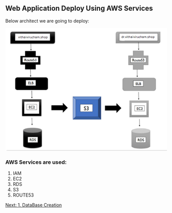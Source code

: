 ## Web Application Deploy Using AWS Services

Below architect we are going to deploy:

![alt text](images/a1.0.png)

### AWS Services are used:
1. IAM
2. EC2
3. RDS
4. S3
5. ROUTE53


[Next: 1. DataBase Creation](rds.md)